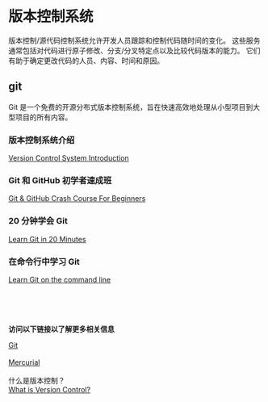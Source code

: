 # 版本控制系统
版本控制/源代码控制系统允许开发人员跟踪和控制代码随时间的变化。 这些服务通常包括对代码进行原子修改、分支/分叉特定点以及比较代码版本的能力。 它们有助于确定更改代码的人员、内容、时间和原因。

## git
Git 是一个免费的开源分布式版本控制系统，旨在快速高效地处理从小型项目到大型项目的所有内容。

### 版本控制系统介绍
[Version Control System Introduction](https://www.youtube.com/watch?v=zbKdDsNNOhg)
### Git 和 GitHub 初学者速成班
[Git & GitHub Crash Course For Beginners](https://www.youtube.com/watch?v=SWYqp7iY_Tc)
### 20 分钟学会 Git
[Learn Git in 20 Minutes](https://youtu.be/Y9XZQO1n_7c?t=21)
### 在命令行中学习 Git
[Learn Git on the command line](https://github.com/jlord/git-it-electron)


<br>
<br>
<br>

**访问以下链接以了解更多相关信息**<br>


[Git](https://git-scm.com/)<br><br>
[Mercurial](https://www.mercurial-scm.org/)<br><br>
什么是版本控制？<br>
[What is Version Control?](https://www.atlassian.com/git/tutorials/what-is-version-control)
